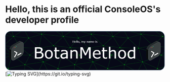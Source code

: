 # Hello, this is an official ConsoleOS's developer profile

![Header](./github-header-image.png)
[![Typing SVG](https://readme-typing-svg.demolab.com?font=Fira+Code&pause=1000&width=435&lines=Where+is+ConsoleOS+V1.1%3F;In+development...)](https://git.io/typing-svg)

